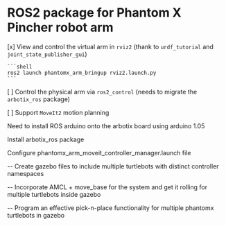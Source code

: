 # ROS2 package for Phantom X Pincher robot arm

 [x] View and control the virtual arm in `rviz2` (thank to `urdf_tutorial` and `joint_state_publisher_gui`)

    ```shell
    ros2 launch phantomx_arm_bringup rviz2.launch.py
    ```

 [ ] Control the physical arm via `ros2_control` (needs to migrate the `arbotix_ros` package)

 [ ] Support `MoveIt2` motion planning

Need to install ROS arduino onto the arbotix board using arduino 1.05

Install arbotix_ros package

Configure phantomx_arm_moveit_controller_manager.launch file

-- Create gazebo files to include multiple turtlebots with distinct controller namespaces

-- Incorporate AMCL + move_base for the system and get it rolling for multiple turtlebots inside gazebo

-- Program an effective pick-n-place functionality for multiple phantomx turtlebots in gazebo

